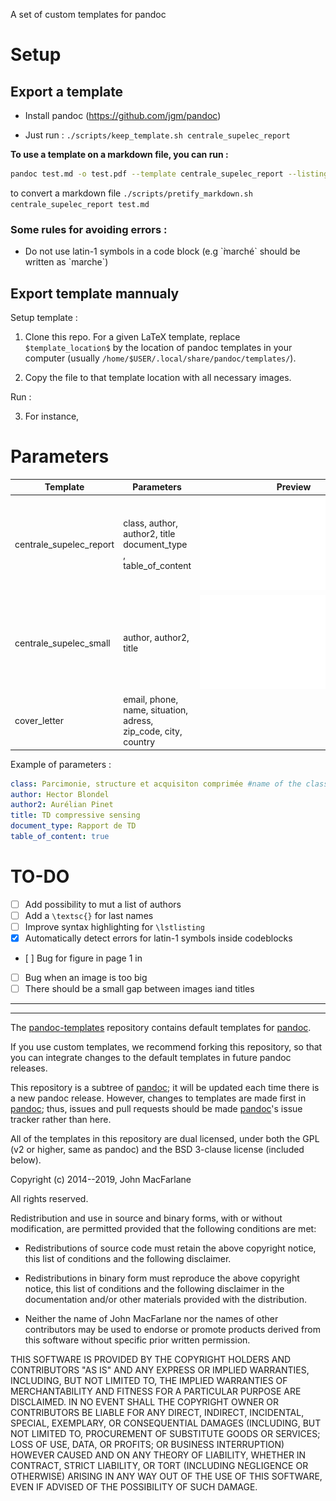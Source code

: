 A set of custom templates for pandoc

# Setup

## Export a template

- Install pandoc (https://github.com/jgm/pandoc)

- Just run : `./scripts/keep_template.sh centrale_supelec_report`

**To use a template on a markdown file, you can run :**

```bash
pandoc test.md -o test.pdf --template centrale_supelec_report --listings
```

to convert a markdown file `./scripts/pretify_markdown.sh centrale_supelec_report test.md`

### Some rules for avoiding errors :

- Do not use latin-1 symbols in a code block (e.g \`̀marché\` should be written as \`marche\`)

## Export template mannualy

Setup template :

1. Clone this repo. For a given LaTeX template, replace `$template_location$` by the location of pandoc templates in your computer
   (usually `/home/$USER/.local/share/pandoc/templates/`).

2. Copy the file to that template location with all necessary images.

Run :

3. For instance,

# Parameters

| Template                | Parameters                                                     | Preview                                                   |
| ----------------------- | -------------------------------------------------------------- | --------------------------------------------------------- |
| centrale_supelec_report | class, author, author2, title document_type , table_of_content | ![](custom_templates/centrale_supelec_report/example.pdf) |
| centrale_supelec_small  | author, author2, title                                         | ![](custom_templates/centrale_supelec_small/example.pdf)  |
| cover_letter            | email, phone, name, situation, adress, zip_code, city, country |                                                           |

Example of parameters :

```yaml
class: Parcimonie, structure et acquisiton comprimée #name of the class
author: Hector Blondel
author2: Aurélian Pinet
title: TD compressive sensing
document_type: Rapport de TD
table_of_content: true
```

# TO-DO

- [ ] Add possibility to mut a list of authors
- [ ] Add a `\textsc{}` for last names
- [ ] Improve syntax highlighting for `\lstlisting`
- [x] Automatically detect errors for latin-1 symbols inside codeblocks
- [ ] Bug for figure in page 1 in
- [ ] Bug when an image is too big
- [ ] There should be a small gap between images iand titles

---

---

The [pandoc-templates] repository contains default templates for [pandoc].

If you use custom templates, we recommend forking this
repository, so that you can integrate changes to the default
templates in future pandoc releases.

This repository is a subtree of [pandoc]; it will be updated
each time there is a new pandoc release. However, changes to
templates are made first in [pandoc]; thus, issues and pull
requests should be made [pandoc]'s issue tracker rather than
here.

[pandoc]: https://github.com/jgm/pandoc
[pandoc-templates]: https://github.com/jgm/pandoc-templates

All of the templates in this repository are dual licensed, under both
the GPL (v2 or higher, same as pandoc) and the BSD 3-clause license
(included below).

Copyright (c) 2014--2019, John MacFarlane

All rights reserved.

Redistribution and use in source and binary forms, with or without
modification, are permitted provided that the following conditions are met:

- Redistributions of source code must retain the above copyright
  notice, this list of conditions and the following disclaimer.

- Redistributions in binary form must reproduce the above
  copyright notice, this list of conditions and the following
  disclaimer in the documentation and/or other materials provided
  with the distribution.

- Neither the name of John MacFarlane nor the names of other
  contributors may be used to endorse or promote products derived
  from this software without specific prior written permission.

THIS SOFTWARE IS PROVIDED BY THE COPYRIGHT HOLDERS AND CONTRIBUTORS
"AS IS" AND ANY EXPRESS OR IMPLIED WARRANTIES, INCLUDING, BUT NOT
LIMITED TO, THE IMPLIED WARRANTIES OF MERCHANTABILITY AND FITNESS FOR
A PARTICULAR PURPOSE ARE DISCLAIMED. IN NO EVENT SHALL THE COPYRIGHT
OWNER OR CONTRIBUTORS BE LIABLE FOR ANY DIRECT, INDIRECT, INCIDENTAL,
SPECIAL, EXEMPLARY, OR CONSEQUENTIAL DAMAGES (INCLUDING, BUT NOT
LIMITED TO, PROCUREMENT OF SUBSTITUTE GOODS OR SERVICES; LOSS OF USE,
DATA, OR PROFITS; OR BUSINESS INTERRUPTION) HOWEVER CAUSED AND ON ANY
THEORY OF LIABILITY, WHETHER IN CONTRACT, STRICT LIABILITY, OR TORT
(INCLUDING NEGLIGENCE OR OTHERWISE) ARISING IN ANY WAY OUT OF THE USE
OF THIS SOFTWARE, EVEN IF ADVISED OF THE POSSIBILITY OF SUCH DAMAGE.
